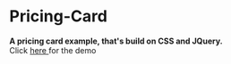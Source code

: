 # Pricing-Card
<b>A pricing card example, that's build on CSS and JQuery.</b><br> 
Click <a href="https://pcmrityunjoy.github.io/Pricing-Card/"> here </a> for the demo
